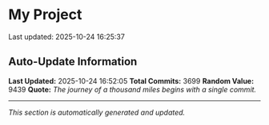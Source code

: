 # My Project


Last updated: 2025-10-24 16:25:37


























































































































































































































































































































































































































































































































































































































































































































































































































































































































































































































































































































































































































































































































































































































































































































































































































































































































































































































































































































































































































































































































































































































































































































































































































































































































































































































































































































































































































































































































































































































































































































































































































































































































































































































































































































































































































































































































































































































































































































































































































































































































































































































































## Auto-Update Information

**Last Updated:** 2025-10-24 16:52:05
**Total Commits:** 3699
**Random Value:** 9439
**Quote:** _The journey of a thousand miles begins with a single commit._

---
_This section is automatically generated and updated._